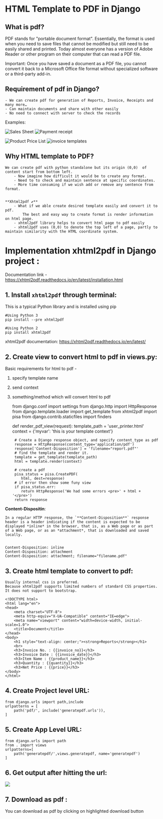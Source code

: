 # HTML Template to PDF in Django 

## What is pdf?

   PDF stands for "portable document format".  Essentially, the format is used when you need to save files that cannot be modified but still need to be easily shared and printed.  Today almost everyone has a version of Adobe Reader or other program on their computer that can read a PDF file.
    
   Important:  Once you have saved a document as a PDF file, you cannot convert it back to a Microsoft Office file format without specialized software or a third-party add-in.


## Requirement of pdf in Django?
    - We can create pdf for generation of Reports, Invoice, Receipts and many more…
    - Can maintain documents and share with other easily
    - No need to connect with server to check the records


Examples:

![Sales Sheet](https://paper-attachments.dropbox.com/s_CCFF4B9407711ACCCD37A4CBEB339CE44F5F26C3299E45EBD29BD2FD155B7275_1635136147576_Sales-Sheet-Template-Excel1.jpeg)
![Payment receipt](https://paper-attachments.dropbox.com/s_CCFF4B9407711ACCCD37A4CBEB339CE44F5F26C3299E45EBD29BD2FD155B7275_1635136103032_basic-payment-receipt-template-in-pdf-md.png)

![Product Price List](https://paper-attachments.dropbox.com/s_CCFF4B9407711ACCCD37A4CBEB339CE44F5F26C3299E45EBD29BD2FD155B7275_1635136355088_Product_Price_List.png)
![invoice templates](https://www.invoiceberry.com/img/homepage/free_invoice_templates/new/sub_pages/numbers/screenshot_invoiceberry_invoice_template_1.png)



## Why HTML template to PDF?
    We can create pdf with python standalone but its origin (0,0)  of content start from bottom left. 
        - Now imagine how difficult it would be to create any format. 
        - Need to to check and maintain sentence at specific coordinates. 
        - More time consuming if we wish add or remove any sentence from format.


    **Xhtml2pdf ✔️** 
        - What if we able create desired template easily and convert it to pdf. 
            The best and easy way to create format is render information on html page.
        - xhtml2pdf library helps to convert html page to pdf easily
        - xhtml2pdf uses (0,0) to denote the top left of a page, partly to maintain similarity with the HTML coordinate system.
        
# Implementation xhtml2pdf in Django project :

Documentation link - https://xhtml2pdf.readthedocs.io/en/latest/installation.html


## 1. Install  `xhtml2pdf`  through terminal: 

This is a typical Python library and is installed using pip


    #Using Python 3
    pip install --pre xhtml2pdf 
    
    #Using Python 2
    pip install xhtml2pdf

xhtml2pdf documentation:
https://xhtml2pdf.readthedocs.io/en/latest/


## 2. Create view to convert html to pdf in views.py:

Basic requirements for html to pdf - 

1. specify template name
2. send context
3. something/method which will convert html to pdf


    from django.conf import settings
    from django.http import HttpResponse
    from django.template.loader import get_template
    from xhtml2pdf import pisa
    from django.contrib.staticfiles import finders
    
    def render_pdf_view(request):
        template_path = 'user_printer.html'
        context = {'myvar': 'this is your template context'}
    
        # Create a Django response object, and specify content_type as pdf
        response = HttpResponse(content_type='application/pdf')
        response['Content-Disposition'] = 'filename="report.pdf"'
        # find the template and render it.
        template = get_template(template_path)
        html = template.render(context)
    
        # create a pdf
        pisa_status = pisa.CreatePDF(
           html, dest=response)
        # if error then show some funy view
        if pisa_status.err:
           return HttpResponse('We had some errors <pre>' + html + '</pre>')
        return response

**Content-Dispositin**:

    In a regular HTTP response, the `**Content-Disposition**` response header is a header indicating if the content is expected to be displayed *inline* in the browser, that is, as a Web page or as part of a Web page, or as an *attachment*, that is downloaded and saved locally.


    Content-Disposition: inline
    Content-Disposition: attachment
    Content-Disposition: attachment; filename="filename.pdf"


## 3. Create html template to convert to pdf:
    Usually internal css is preferred.
    Because xhtml2pdf supports limited numbers of standard CSS properties. 
    It does not support to bootstrap.
    
    <!DOCTYPE html>
    <html lang="en">
    <head>
        <meta charset="UTF-8">
        <meta http-equiv="X-UA-Compatible" content="IE=edge">
        <meta name="viewport" content="width=device-width, initial-scale=1.0">
        <title>Document</title>
    </head>
    <body>
        <h1 style="text-align: center;"><strong>Reports</strong></h1>
        <br>
        <h3>Invoice No. : {{invoice_no}}</h3>
        <h3>Invoice Date : {{invoice_date}}</h3>
        <h3>Item Name : {{product_name}}</h3>
        <h3>Quantity : {{quantity}}</h3>
        <h3>Net Price : {{price}}</h3>
    </body>
    </html>


## 4. Create Project level URL:


    from django.urls import path,include
    urlpatterns = [
        path('pdf/', include('generatepdf.urls')),
    ]


## 5. Create App Level URL:
    from django.urls import path
    from . import views
    urlpatterns=[
        path('generatepdf/',views.generatepdf, name='generatepdf')
    ]


## 6. Get output after hitting the url:
![](https://paper-attachments.dropbox.com/s_CCFF4B9407711ACCCD37A4CBEB339CE44F5F26C3299E45EBD29BD2FD155B7275_1635137898066_Screenshot+2021-10-25+at+10.25.32+AM.png)


 

## 7. Download as pdf :

You can download as pdf by clicking on highlighted download button

